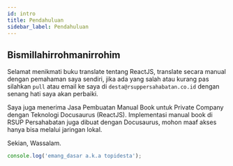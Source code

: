 ```yaml
---
id: intro
title: Pendahuluan
sidebar_label: Pendahuluan
---
```


## Bismillahirrohmanirrohim

Selamat menikmati buku translate tentang ReactJS, translate secara manual dengan pemahaman saya sendiri, jika ada yang salah atau kurang pas silahkan `pull` atau email ke saya di `desta@rsuppersahabatan.co.id` dengan senang hati saya akan perbaiki.

Saya juga menerima Jasa Pembuatan Manual Book untuk Private Company dengan Teknologi Docusaurus (ReactJS). Implementasi manual book di RSUP Persahabatan juga dibuat dengan Docusaurus, mohon maaf akses hanya bisa melalui jaringan lokal.

Sekian, Wassalam.

```javascript
console.log('emang_dasar a.k.a topidesta');
```
